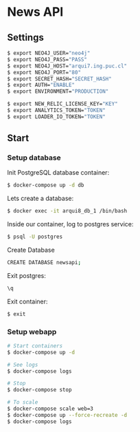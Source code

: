 # News API

## Settings
```sh
$ export NEO4J_USER="neo4j"
$ export NEO4J_PASS="PASS"
$ export NEO4J_HOST="arqui7.ing.puc.cl"
$ export NEO4J_PORT="80"
$ export SECRET_HASH="SECRET_HASH"
$ export AUTH="ENABLE"
$ export ENVIRONMENT="PRODUCTION"

$ export NEW_RELIC_LICENSE_KEY="KEY"
$ export ANALYTICS_TOKEN="TOKEN"
$ export LOADER_IO_TOKEN="TOKEN"
```

## Start

### Setup database
Init PostgreSQL database container:
```sh
$ docker-compose up -d db
```
Lets create a database:
```sh
$ docker exec -it arqui8_db_1 /bin/bash
```

Inside our container, log to postgres service:
```sh
$ psql -U postgres
```

Create Database
```sh
CREATE DATABASE newsapi;
```

Exit postgres:
```sh
\q
```

Exit container:
```sh
$ exit
```

### Setup webapp

```sh
# Start containers
$ docker-compose up -d

# See logs
$ docker-compose logs

# Stop
$ docker-compose stop

# To scale
$ docker-compose scale web=3
$ docker-compose up --force-recreate -d
$ docker-compose logs
```
